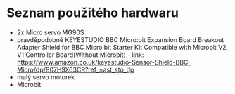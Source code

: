 # Seznam použitého hardwaru
- 2x Micro servo MG90S
- pravděpodobně KEYESTUDIO BBC Micro:bit Expansion Board Breakout Adapter Shield for BBC Micro bit Starter Kit Compatible with Microbit V2, V1 Controller Board(Without Microbit) - link: https://www.amazon.co.uk/keyestudio-Sensor-Shield-BBC-Micro/dp/B07H9X63CR?ref_=ast_sto_dp
- malý servo motorek
- Microbit
